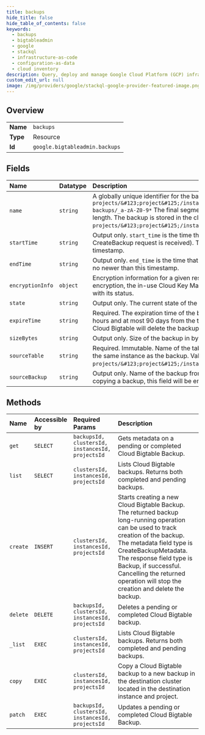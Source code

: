```yaml
---
title: backups
hide_title: false
hide_table_of_contents: false
keywords:
  - backups
  - bigtableadmin
  - google    
  - stackql
  - infrastructure-as-code
  - configuration-as-data
  - cloud inventory
description: Query, deploy and manage Google Cloud Platform (GCP) infrastructure and resources using SQL
custom_edit_url: null
image: /img/providers/google/stackql-google-provider-featured-image.png
---
```

  
    

## Overview
<table><tbody>
<tr><td><b>Name</b></td><td><code>backups</code></td></tr>
<tr><td><b>Type</b></td><td>Resource</td></tr>
<tr><td><b>Id</b></td><td><code>google.bigtableadmin.backups</code></td></tr>
</tbody></table>

## Fields
| Name | Datatype | Description |
|:-----|:---------|:------------|
| `name` | `string` | A globally unique identifier for the backup which cannot be changed. Values are of the form `projects/&#123;project&#125;/instances/&#123;instance&#125;/clusters/&#123;cluster&#125;/ backups/_a-zA-Z0-9*` The final segment of the name must be between 1 and 50 characters in length. The backup is stored in the cluster identified by the prefix of the backup name of the form `projects/&#123;project&#125;/instances/&#123;instance&#125;/clusters/&#123;cluster&#125;`. |
| `startTime` | `string` | Output only. `start_time` is the time that the backup was started (i.e. approximately the time the CreateBackup request is received). The row data in this backup will be no older than this timestamp. |
| `endTime` | `string` | Output only. `end_time` is the time that the backup was finished. The row data in the backup will be no newer than this timestamp. |
| `encryptionInfo` | `object` | Encryption information for a given resource. If this resource is protected with customer managed encryption, the in-use Cloud Key Management Service (Cloud KMS) key version is specified along with its status. |
| `state` | `string` | Output only. The current state of the backup. |
| `expireTime` | `string` | Required. The expiration time of the backup, with microseconds granularity that must be at least 6 hours and at most 90 days from the time the request is received. Once the `expire_time` has passed, Cloud Bigtable will delete the backup and free the resources used by the backup. |
| `sizeBytes` | `string` | Output only. Size of the backup in bytes. |
| `sourceTable` | `string` | Required. Immutable. Name of the table from which this backup was created. This needs to be in the same instance as the backup. Values are of the form `projects/&#123;project&#125;/instances/&#123;instance&#125;/tables/&#123;source_table&#125;`. |
| `sourceBackup` | `string` | Output only. Name of the backup from which this backup was copied. If a backup is not created by copying a backup, this field will be empty. Values are of the form: projects//instances//backups/. |
## Methods
| Name | Accessible by | Required Params | Description |
|:-----|:--------------|:----------------|:------------|
| `get` | `SELECT` | `backupsId, clustersId, instancesId, projectsId` | Gets metadata on a pending or completed Cloud Bigtable Backup. |
| `list` | `SELECT` | `clustersId, instancesId, projectsId` | Lists Cloud Bigtable backups. Returns both completed and pending backups. |
| `create` | `INSERT` | `clustersId, instancesId, projectsId` | Starts creating a new Cloud Bigtable Backup. The returned backup long-running operation can be used to track creation of the backup. The metadata field type is CreateBackupMetadata. The response field type is Backup, if successful. Cancelling the returned operation will stop the creation and delete the backup. |
| `delete` | `DELETE` | `backupsId, clustersId, instancesId, projectsId` | Deletes a pending or completed Cloud Bigtable backup. |
| `_list` | `EXEC` | `clustersId, instancesId, projectsId` | Lists Cloud Bigtable backups. Returns both completed and pending backups. |
| `copy` | `EXEC` | `clustersId, instancesId, projectsId` | Copy a Cloud Bigtable backup to a new backup in the destination cluster located in the destination instance and project. |
| `patch` | `EXEC` | `backupsId, clustersId, instancesId, projectsId` | Updates a pending or completed Cloud Bigtable Backup. |
